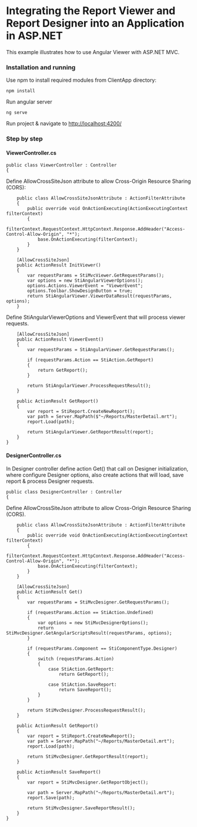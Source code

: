 # Integrating the Report Viewer and Report Designer into an Application in ASP.NET

This example illustrates how to use Angular Viewer with ASP.NET MVC. 

### Installation and running
Use npm to install required modules from ClientApp directory:

    npm install
Run angular server

    ng serve
Run project & navigate to [http://localhost:4200/](http://localhost:4200/)	

### Step by step
  
#### ViewerController.cs
   
    public class ViewerController : Controller
    {
Define AllowCrossSiteJson attribute to allow Cross-Origin Resource Sharing (CORS):

        public class AllowCrossSiteJsonAttribute : ActionFilterAttribute
        {
            public override void OnActionExecuting(ActionExecutingContext filterContext)
            {
                filterContext.RequestContext.HttpContext.Response.AddHeader("Access-Control-Allow-Origin", "*");
                base.OnActionExecuting(filterContext);
            }
        }

        [AllowCrossSiteJson]
        public ActionResult InitViewer()
        {
            var requestParams = StiMvcViewer.GetRequestParams();
            var options = new StiAngularViewerOptions();
            options.Actions.ViewerEvent = "ViewerEvent";
            options.Toolbar.ShowDesignButton = true;
            return StiAngularViewer.ViewerDataResult(requestParams, options);
        }
 Define StiAngularViewerOptions and ViewerEvent that will process viewer requests.
 
        [AllowCrossSiteJson]
        public ActionResult ViewerEvent()
        {
            var requestParams = StiAngularViewer.GetRequestParams();

            if (requestParams.Action == StiAction.GetReport)
            {
                return GetReport();
            }

            return StiAngularViewer.ProcessRequestResult();
        }

        public ActionResult GetReport()
        {
            var report = StiReport.CreateNewReport();
            var path = Server.MapPath($"~/Reports/MasterDetail.mrt");
            report.Load(path);

            return StiAngularViewer.GetReportResult(report);
        }
    }


#### DesignerController.cs
In Designer controller define action Get() that call on Designer initialization, where configure Designer options, also create actions that will load, save report & process Designer requests.
   
    public class DesignerController : Controller
	{
Define AllowCrossSiteJson attribute to allow Cross-Origin Resource Sharing (CORS).

		public class AllowCrossSiteJsonAttribute : ActionFilterAttribute
		{
			public override void OnActionExecuting(ActionExecutingContext filterContext)
			{
				filterContext.RequestContext.HttpContext.Response.AddHeader("Access-Control-Allow-Origin", "*");
				base.OnActionExecuting(filterContext);
			}
		}

		[AllowCrossSiteJson]
		public ActionResult Get()
		{
			var requestParams = StiMvcDesigner.GetRequestParams();

			if (requestParams.Action == StiAction.Undefined)
			{
				var options = new StiMvcDesignerOptions();
				return StiMvcDesigner.GetAngularScriptsResult(requestParams, options);
			}

			if (requestParams.Component == StiComponentType.Designer)
			{
				switch (requestParams.Action)
				{
					case StiAction.GetReport:
						return GetReport();

					case StiAction.SaveReport:
						return SaveReport();
				}
			}

			return StiMvcDesigner.ProcessRequestResult();
		}

		public ActionResult GetReport()
		{
			var report = StiReport.CreateNewReport();
			var path = Server.MapPath("~/Reports/MasterDetail.mrt");
			report.Load(path);

			return StiMvcDesigner.GetReportResult(report);
		}

		public ActionResult SaveReport()
		{
			var report = StiMvcDesigner.GetReportObject();

			var path = Server.MapPath("~/Reports/MasterDetail.mrt");
			report.Save(path);

			return StiMvcDesigner.SaveReportResult();
		}
	}


